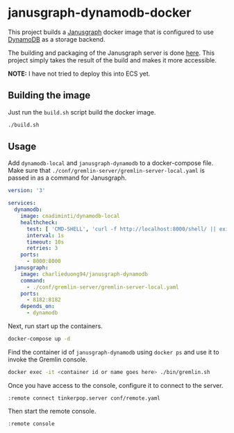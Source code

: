# janusgraph-dynamodb-docker

This project builds a [Janusgraph](https://janusgraph.org) docker image
that is configured to use [DynamoDB](https://aws.amazon.com/dynamodb/)
as a storage backend.

The building and packaging of the Janusgraph server is done
[here](https://github.com/awslabs/dynamodb-janusgraph-storage-backend).
This project simply takes the result of the build and
makes it more accessible.

**NOTE:** I have not tried to deploy this into ECS yet.

## Building the image

Just run the `build.sh` script build the docker image.

```sh
./build.sh
```

## Usage

Add `dynamodb-local` and `janusgraph-dynamodb` to a docker-compose file.
Make sure that `./conf/gremlin-server/gremlin-server-local.yaml`
is passed in as a command for Janusgraph.

```yaml
version: '3'

services:
  dynamodb:
    image: cnadiminti/dynamodb-local
    healthcheck:
      test: [ 'CMD-SHELL', 'curl -f http://localhost:8000/shell/ || exit 1' ]
      interval: 1s
      timeout: 10s
      retries: 3
    ports:
      - 8000:8000
  janusgraph:
    image: charlieduong94/janusgraph-dynamodb
    command:
      - ./conf/gremlin-server/gremlin-server-local.yaml
    ports:
      - 8182:8182
    depends_on:
      - dynamodb
```

Next, run start up the containers.

```sh
docker-compose up -d
```

Find the container id of `janusgraph-dynamodb` using `docker ps` and
use it to invoke the Gremlin console.

```sh
docker exec -it <container id or name goes here> ./bin/gremlin.sh
```

Once you have access to the console, configure it to connect to the server.

```
:remote connect tinkerpop.server conf/remote.yaml
```

Then start the remote console.

```
:remote console
```
